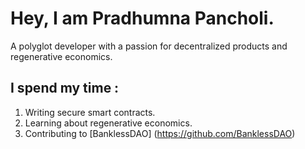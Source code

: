 
# Hey, I am Pradhumna Pancholi.

A polyglot developer with a passion for decentralized products and regenerative economics.

## I spend my time :

1. Writing secure smart contracts.
2. Learning about regenerative economics.
3. Contributing to [BanklessDAO] (https://github.com/BanklessDAO)
